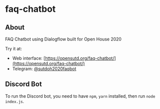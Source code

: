 # faq-chatbot

## About

FAQ Chatbot using Dialogflow built for Open House 2020

Try it at:

* Web interface: [https://opensutd.org/faq-chatbot/](https://opensutd.org/faq-chatbot/)
* Telegram: [@sutdoh2020faqbot](https://t.me/sutdoh2020faqbot)

## Discord Bot

To run the Discord bot, you need to have `npm`, `yarn` installed, then run `node index.js`.


